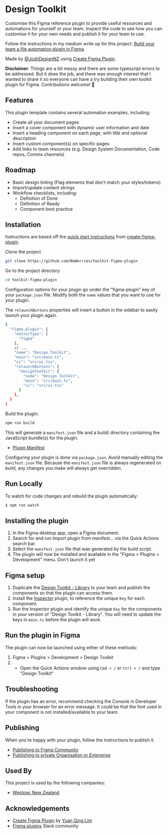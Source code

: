 
# Design Toolkit

Customise this Figma reference plugin to provide useful resources and automations for yourself or your team. Inspect the code to see how you can customise it for your own needs and publish it for your team to use. 

Follow the instructions in my medium write up for this project: [Build your team a file automation plugin in Figma](https://medium.com/@noworries/building-a-figma-plugin-to-automate-your-file-setup-2094e53016ba).

Made by [@JoshDesignNZ](https://twitter.com/JoshDesignNZ) using [Create Figma Plugin](https://yuanqing.github.io/create-figma-plugin/).

**Disclaimer**: Things are a bit messy and there are some typescript errors to be addressed. But it does the job, and there was enough interest that I wanted to share it so everyone can have a try building their own toolkit plugin for Figma. Contributions welcome! 🤙


## Features

This plugin template contains several automation examples, including: 

- Create all your document pages
- Insert a cover component with dynamic user information and date
- Insert a heading component on each page, with title and optional description
- Insert custom component(s) on specific pages
- Add links to team resources (e.g. Design System Documentation, Code repos, Comms channels)


## Roadmap

- Basic design linting (Flag elements that don't match your styles/tokens)
- Import/update content strings 
- Workflow checklists, including:
    - Definition of Done
    - Definition of Ready
    - Component best practice


## Installation
Instructions are based off the [quick start instructions](https://yuanqing.github.io/create-figma-plugin/quick-start/) from [create-figma-plugin](https://yuanqing.github.io/create-figma-plugin).

Clone the project

```bash
git clone https://github.com/NoWorries/toolkit-figma-plugin
```

Go to the project directory

```bash
cd toolkit-figma-plugin
```

Configuration options for your plugin go under the "figma-plugin" key of your `package.json` file.
Modify both the `name` values that you want to use for your plugin.

The `relaunchButtons` properties will insert a button in the sidebar to easily launch your plugin again.

```bash
{
  "figma-plugin": {
    "editorType": [
      "figma"
    ],
    // ...
    "name": "Design Toolkit",
    "main": "src/main.ts",
    "ui": "src/ui.tsx",
    "relaunchButtons": {
      "designToolkit": {
        "name": "Design Toolkit",
        "main": "src/main.ts",
        "ui": "src/ui.tsx"
      }
    },
  }
}
```

Build the plugin:

```bash
npm run build
```

This will generate a `manifest.json` file and a build/ directory containing the JavaScript bundle(s) for the plugin.

 - [Plugin Manifest](https://figma.com/plugin-docs/manifest/)
 
Configuring your plugin is done via `package.json`. Avoid manually editing the `manifest.json` file. Because the `manifest.json` file is always regenerated on build, any changes you make will always get overridden.


## Run Locally

To watch for code changes and rebuild the plugin automatically:

```bash
$ npm run watch
```

## Installing the plugin
1. In the Figma desktop app, open a Figma document.
2. Search for and run Import plugin from manifest… via the Quick Actions search bar.
3. Select the `manifest.json` file that was generated by the build script.
4. The plugin will now be installed and available in the "Figma > Plugins > Development" menu. Don't launch it yet


## Figma setup
1. Duplicate the [Design Toolkit - Library](https://www.figma.com/community/file/1106540939095361694) to your team and publish the components so that the plugin can access them.
2. Install the [Inspector](https://www.figma.com/community/plugin/760351147138040099/Inspector) plugin, to reference the unique `Key` for each component.
3. Run the Inspector plugin and identify the unique `Key` for the components in your version of "Design Toolkit - Library". You will need to update the keys in `main.ts` before the plugin will work.

## Run the plugin in Figma
The plugin can now be launched using either of these methods:
1. Figma > Plugins > Development > Design Toolkit
2. - Open the Quick Actions window using `Cmd + /` or `Ctrl + /` and type "Design Toolkit"

## Troubleshooting
If the plugin has an error, recommend checking the Console in Developer Tools in your browser for an error message. It could be that the font used in your component is not installed/available to your team.


## Publishing
When you're happy with your plugin, follow the instructions to publish it.

- [Publishing to Figma Community ](https://yuanqing.github.io/create-figma-plugin/quick-start/#publishing-to-figma-community)
- [Publishing to private Organisation or Enterprise](https://help.figma.com/hc/en-us/articles/4404228629655-Create-private-organization-plugins)


## Used By

This project is used by the following companies:

- [Westpac New Zealand](https://www.westpac.co.nz/)


## Acknowledgements

 - [Create Figma Plugin](https://yuanqing.github.io/create-figma-plugin/) by [Yuan Qing Lim](https://twitter.com/yuanqinglim)
 - [Figma plugins](https://figmaplugins.slack.com/) Slack community
